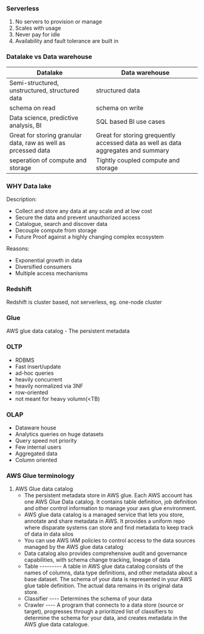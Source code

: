 ### Serverless
1. No servers to provision or manage
2. Scales with usage
3. Never pay for idle
4. Availability and fault tolerance are built in 

### Datalake vs Data warehouse
Datalake  | Data warehouse
----------- | -----------
Semi-structured, unstructured, structured data | structured data
schema on read | schema on write
Data science, predictive analysis, BI | SQL based BI use cases
Great for storing granular data, raw as well as prcessed data | Great for storing grequently accessed data as well as data aggregates and summary
seperation of compute and storage | Tightly coupled compute and storage

 
### WHY Data lake 
Description: 
* Collect and store any data at any scale and at low cost
* Secure the data and prevent unauthorized access
* Catalogue, search and discover data 
* Decouple compute from storage 
* Future Proof against a highly changing complex ecosystem

Reasons:
* Exponential growth in data
* Diversified consumers
* Multiple access mechanisms

### Redshift 
Redshift is cluster based, not serverless, eg. one-node cluster

### Glue
AWS glue data catalog - The persistent metadata

### OLTP
* RDBMS 
* Fast insert/update
* ad-hoc queries
* heavily concurrent
* heavily normalized via 3NF
* row-oriented
* not meant for heavy volumn(<TB)

### OLAP
* Dataware house
* Analytics queries on huge datasets
* Query speed not priority 
* Few internal users
* Aggregated data
* Column oriented

### AWS Glue terminology
1. AWS Glue data catalog 
   * The persistent metadata store in AWS glue. Each AWS account has one AWS Glue Data catalog. It contains table definition, job definition and other control information to manage your aws glue environment. 
   * AWS glue data catalog is a managed service that lets you store, annotate and share metadata in AWS. It provides a uniform repo where disparate systems can store and find metadata to keep track of data in data silos
   * You can use AWS IAM policies to control access to the data sources managed by the AWS glue data catalog
   * Data catalog also provides comprehensive audit and governance capabilities, with schema change tracking, lineage of data
   * Table  ---------  A table in AWS glue data catalog consists of the names of columns, data type definitions, and other metadata about a base dataset. The schema of your data is represented in your AWS glue table definition. The actual data remains in its original data store. 
   * Classifier ---- Determines the schema of your data
   * Crawler ---- A program that connects to a data store (source or target), progresses through a prioritized list of classifiers to determine the schema for your data, and creates metadata in the AWS glue data catalogue. 
